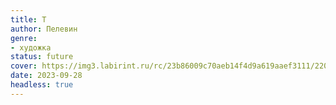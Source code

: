 ```yaml
---
title: Т
author: Пелевин
genre:
- художка
status: future
cover: https://img3.labirint.ru/rc/23b86009c70aeb14f4d9a619aaef3111/220x340q80/books48/473157/cover.jpg?1686224151
date: 2023-09-28
headless: true
---
```


